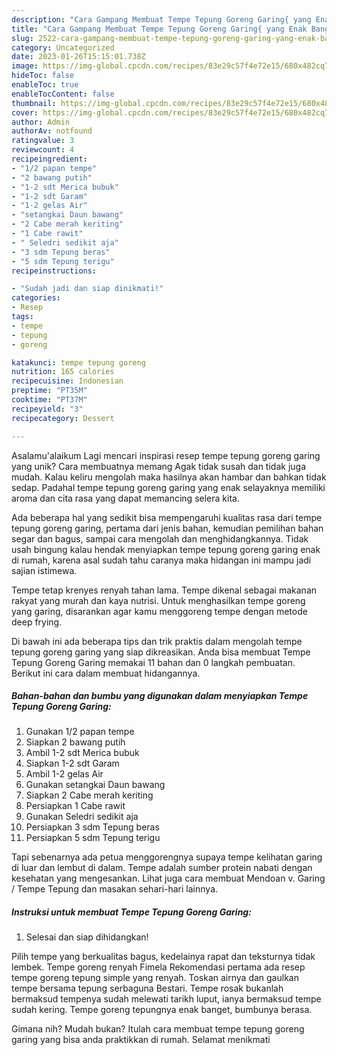 ```yaml
---
description: "Cara Gampang Membuat Tempe Tepung Goreng Garing{ yang Enak Banget"
title: "Cara Gampang Membuat Tempe Tepung Goreng Garing{ yang Enak Banget"
slug: 2522-cara-gampang-membuat-tempe-tepung-goreng-garing-yang-enak-banget
category: Uncategorized
date: 2023-01-26T15:15:01.738Z
image: https://img-global.cpcdn.com/recipes/83e29c57f4e72e15/680x482cq70/tempe-tepung-goreng-garing-foto-resep-utama.jpg
hideToc: false
enableToc: true
enableTocContent: false
thumbnail: https://img-global.cpcdn.com/recipes/83e29c57f4e72e15/680x482cq70/tempe-tepung-goreng-garing-foto-resep-utama.jpg
cover: https://img-global.cpcdn.com/recipes/83e29c57f4e72e15/680x482cq70/tempe-tepung-goreng-garing-foto-resep-utama.jpg
author: Admin
authorAv: notfound
ratingvalue: 3
reviewcount: 4
recipeingredient:
- "1/2 papan tempe"
- "2 bawang putih"
- "1-2 sdt Merica bubuk"
- "1-2 sdt Garam"
- "1-2 gelas Air"
- "setangkai Daun bawang"
- "2 Cabe merah keriting"
- "1 Cabe rawit"
- " Seledri sedikit aja"
- "3 sdm Tepung beras"
- "5 sdm Tepung terigu"
recipeinstructions:

- "Sudah jadi dan siap dinikmati!"
categories:
- Resep
tags:
- tempe
- tepung
- goreng

katakunci: tempe tepung goreng 
nutrition: 165 calories
recipecuisine: Indonesian
preptime: "PT35M"
cooktime: "PT37M"
recipeyield: "3"
recipecategory: Dessert

---
```



Asalamu'alaikum Lagi mencari inspirasi resep tempe tepung goreng garing yang unik? Cara membuatnya memang Agak tidak susah dan tidak juga mudah. Kalau keliru mengolah maka hasilnya akan hambar dan bahkan tidak sedap. Padahal tempe tepung goreng garing yang enak selayaknya memiliki aroma dan cita rasa yang dapat memancing selera kita.


Ada beberapa hal yang sedikit bisa mempengaruhi kualitas rasa dari tempe tepung goreng garing, pertama dari jenis bahan, kemudian pemilihan bahan segar dan bagus, sampai cara mengolah dan menghidangkannya. Tidak usah bingung kalau hendak menyiapkan tempe tepung goreng garing enak di rumah, karena asal sudah tahu caranya maka hidangan ini mampu jadi sajian istimewa.

Tempe tetap krenyes renyah tahan lama. Tempe dikenal sebagai makanan rakyat yang murah dan kaya nutrisi. Untuk menghasilkan tempe goreng yang garing, disarankan agar kamu menggoreng tempe dengan metode deep frying.


Di bawah ini ada beberapa tips dan trik praktis dalam mengolah tempe tepung goreng garing yang siap dikreasikan. Anda bisa membuat Tempe Tepung Goreng Garing memakai 11 bahan dan 0 langkah pembuatan. Berikut ini cara dalam membuat hidangannya.

<!--inarticleads1-->

##### Bahan-bahan dan bumbu yang digunakan dalam menyiapkan Tempe Tepung Goreng Garing:

1. Gunakan 1/2 papan tempe
1. Siapkan 2 bawang putih
1. Ambil 1-2 sdt Merica bubuk
1. Siapkan 1-2 sdt Garam
1. Ambil 1-2 gelas Air
1. Gunakan setangkai Daun bawang
1. Siapkan 2 Cabe merah keriting
1. Persiapkan 1 Cabe rawit
1. Gunakan  Seledri sedikit aja
1. Persiapkan 3 sdm Tepung beras
1. Persiapkan 5 sdm Tepung terigu


Tapi sebenarnya ada petua menggorengnya supaya tempe kelihatan garing di luar dan lembut di dalam. Tempe adalah sumber protein nabati dengan kesehatan yang mengesankan. Lihat juga cara membuat Mendoan v. Garing / Tempe Tepung dan masakan sehari-hari lainnya. 

<!--inarticleads2-->

##### Instruksi untuk membuat Tempe Tepung Goreng Garing:


1. Selesai dan siap dihidangkan!

Pilih tempe yang berkualitas bagus, kedelainya rapat dan teksturnya tidak lembek. Tempe goreng renyah Fimela Rekomendasi pertama ada resep tempe goreng tepung simple yang renyah. Toskan airnya dan gaulkan tempe bersama tepung serbaguna Bestari. Tempe rosak bukanlah bermaksud tempenya sudah melewati tarikh luput, ianya bermaksud tempe sudah kering. Tempe goreng tepungnya enak banget, bumbunya berasa. 

Gimana nih? Mudah bukan? Itulah cara membuat tempe tepung goreng garing yang bisa anda praktikkan di rumah. Selamat menikmati
